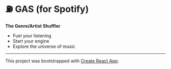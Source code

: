 # ⛽️ GAS (for Spotify)

**The Genre/Artist Shuffler**

- Fuel your listening
- Start your engine
- Explore the universe of music

---

This project was bootstrapped with [Create React App](https://github.com/facebook/create-react-app).

